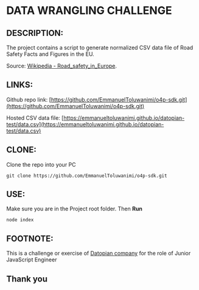 # DATA WRANGLING CHALLENGE

## DESCRIPTION:
The project contains a script to generate normalized CSV data file of Road Safety Facts and Figures in the EU. 

Source: [Wikipedia - Road_safety_in_Europe](https://en.wikipedia.org/wiki/Road_safety_in_Europe).

## LINKS:
Github repo link: [https://github.com/EmmanuelToluwanimi/o4p-sdk.git](https://github.com/EmmanuelToluwanimi/o4p-sdk.git)

Hosted CSV data file: [https://emmanueltoluwanimi.github.io/datopian-test/data.csv](https://emmanueltoluwanimi.github.io/datopian-test/data.csv)

## CLONE:
Clone the repo into your PC
```
git clone https://github.com/EmmanuelToluwanimi/o4p-sdk.git
```

## USE:
Make sure you are in the Project root folder. Then **Run**
```
node index
```
## FOOTNOTE:
This is a challenge or exercise of [Datopian company](https://www.datopian.com/) for the role of Junior JavaScript Engineer

## Thank you
